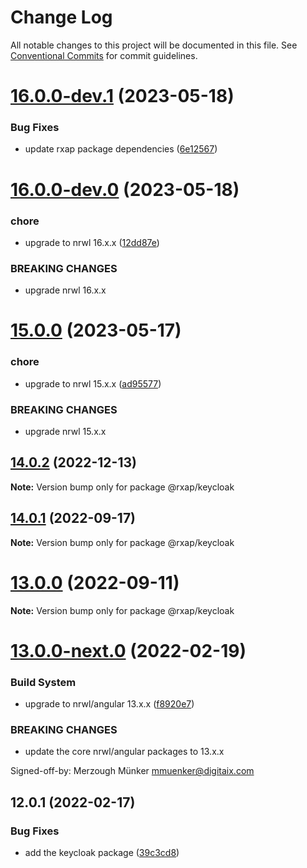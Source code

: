 # Change Log

All notable changes to this project will be documented in this file.
See [Conventional Commits](https://conventionalcommits.org) for commit guidelines.

# [16.0.0-dev.1](https://gitlab.com/rxap/packages/compare/@rxap/keycloak@16.0.0-dev.0...@rxap/keycloak@16.0.0-dev.1) (2023-05-18)

### Bug Fixes

* update rxap package
  dependencies ([6e12567](https://gitlab.com/rxap/packages/commit/6e12567c05ee3c504da5079cb393660f2ab4cd30))

# [16.0.0-dev.0](https://gitlab.com/rxap/packages/compare/@rxap/keycloak@15.0.0...@rxap/keycloak@16.0.0-dev.0) (2023-05-18)

### chore

* upgrade to nrwl 16.x.x ([12dd87e](https://gitlab.com/rxap/packages/commit/12dd87ef38d465c8af33cd26f7d5d7714bf7c392))

### BREAKING CHANGES

* upgrade nrwl 16.x.x

# [15.0.0](https://gitlab.com/rxap/packages/compare/@rxap/keycloak@14.0.2...@rxap/keycloak@15.0.0) (2023-05-17)

### chore

* upgrade to nrwl 15.x.x ([ad95577](https://gitlab.com/rxap/packages/commit/ad95577538adc5cd134cde8d1ff3b8fad52c9c2b))

### BREAKING CHANGES

* upgrade nrwl 15.x.x

## [14.0.2](https://gitlab.com/rxap/packages/compare/@rxap/keycloak@14.0.1...@rxap/keycloak@14.0.2) (2022-12-13)

**Note:** Version bump only for package @rxap/keycloak

## [14.0.1](https://gitlab.com/rxap/packages/compare/@rxap/keycloak@13.0.0...@rxap/keycloak@14.0.1) (2022-09-17)

**Note:** Version bump only for package @rxap/keycloak

# [13.0.0](https://gitlab.com/rxap/packages/compare/@rxap/keycloak@13.0.0-next.0...@rxap/keycloak@13.0.0) (2022-09-11)

**Note:** Version bump only for package @rxap/keycloak

# [13.0.0-next.0](https://gitlab.com/rxap/packages/compare/@rxap/keycloak@12.0.1...@rxap/keycloak@13.0.0-next.0) (2022-02-19)

### Build System

* upgrade to nrwl/angular
  13.x.x ([f8920e7](https://gitlab.com/rxap/packages/commit/f8920e7dde7bd2d4b4efac2b7097543d51482f81))

### BREAKING CHANGES

* update the core nrwl/angular packages to 13.x.x

Signed-off-by: Merzough Münker <mmuenker@digitaix.com>

## 12.0.1 (2022-02-17)

### Bug Fixes

* add the keycloak package ([39c3cd8](https://gitlab.com/rxap/packages/commit/39c3cd8ce7845487524bc68b2e150137aa8c1e2f))
